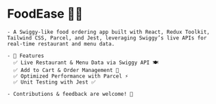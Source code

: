 # FoodEase 🍔🚀

    - A Swiggy-like food ordering app built with React, Redux Toolkit, Tailwind CSS, Parcel, and Jest, leveraging Swiggy’s live APIs for real-time restaurant and menu data.

    - 🔧 Features
      ✅ Live Restaurant & Menu Data via Swiggy API 🍽️
      ✅ Add to Cart & Order Management 🛒
      ✅ Optimized Performance with Parcel ⚡
      ✅ Unit Testing with Jest ✅

    - Contributions & feedback are welcome! 🎉
